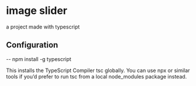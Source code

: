 # image slider
 a project made with typescript


## Configuration

-- npm install -g typescript

This installs the TypeScript Compiler tsc globally. You can use npx or similar tools if you’d prefer to run tsc from a local node_modules package instead.
